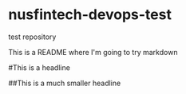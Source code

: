 # nusfintech-devops-test
test repository

This is a README where I'm going to try markdown

#This is a headline

##This is a much smaller headline
